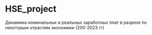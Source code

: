 # HSE_project
Динамика номинальных и реальных заработных плат в разрезе по некоторым отраслям экономики (200-2023 гг)
